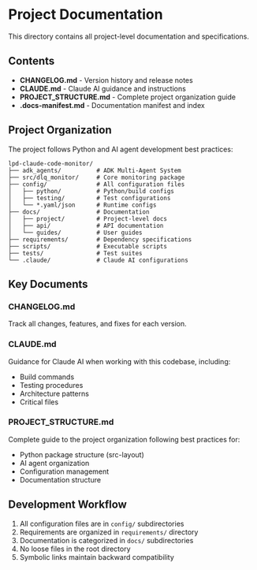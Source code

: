 # Project Documentation

This directory contains all project-level documentation and specifications.

## Contents

- **CHANGELOG.md** - Version history and release notes
- **CLAUDE.md** - Claude AI guidance and instructions
- **PROJECT_STRUCTURE.md** - Complete project organization guide
- **.docs-manifest.md** - Documentation manifest and index

## Project Organization

The project follows Python and AI agent development best practices:

```
lpd-claude-code-monitor/
├── adk_agents/          # ADK Multi-Agent System
├── src/dlq_monitor/     # Core monitoring package
├── config/              # All configuration files
│   ├── python/          # Python/build configs
│   ├── testing/         # Test configurations
│   └── *.yaml/json      # Runtime configs
├── docs/                # Documentation
│   ├── project/         # Project-level docs
│   ├── api/             # API documentation
│   └── guides/          # User guides
├── requirements/        # Dependency specifications
├── scripts/             # Executable scripts
├── tests/               # Test suites
└── .claude/             # Claude AI configurations
```

## Key Documents

### CHANGELOG.md
Track all changes, features, and fixes for each version.

### CLAUDE.md
Guidance for Claude AI when working with this codebase, including:
- Build commands
- Testing procedures
- Architecture patterns
- Critical files

### PROJECT_STRUCTURE.md
Complete guide to the project organization following best practices for:
- Python package structure (src-layout)
- AI agent organization
- Configuration management
- Documentation structure

## Development Workflow

1. All configuration files are in `config/` subdirectories
2. Requirements are organized in `requirements/` directory
3. Documentation is categorized in `docs/` subdirectories
4. No loose files in the root directory
5. Symbolic links maintain backward compatibility